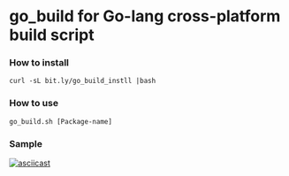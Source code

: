 # go_build for Go-lang cross-platform build script

### How to install
```
curl -sL bit.ly/go_build_instll |bash
```

### How to use
```
go_build.sh [Package-name]
```

### Sample
[![asciicast](https://asciinema.org/a/b9tv4cubs13zd68vxrp2gr39k.png)](https://asciinema.org/a/b9tv4cubs13zd68vxrp2gr39k?autoplay=1&speed=2)

